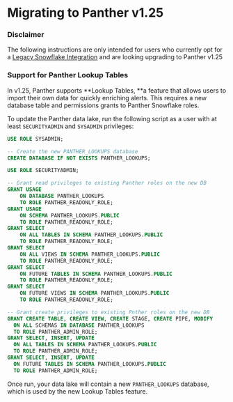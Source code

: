 # Migrating to Panther v1.25

### Disclaimer

The following instructions are only intended for users who currently opt for a [Legacy Snowflake Integration](./#legacy-snowflake-configuration-deprecated) and are looking upgrading to Panther v1.25

### Support for Panther Lookup Tables

In v1.25, Panther supports **Lookup Tables, **a feature that allows users to import their own data for quickly enriching alerts. This requires a new database table and permissions grants to Panther Snowflake roles.

To update the Panther data lake, run the following script as a user with at least `SECURITYADMIN` and `SYSADMIN` privileges:

```sql
USE ROLE SYSADMIN;

-- Create the new PANTHER_LOOKUPS database
CREATE DATABASE IF NOT EXISTS PANTHER_LOOKUPS;

USE ROLE SECURITYADMIN;

-- Grant read privileges to existing Panther roles on the new DB
GRANT USAGE 
	ON DATABASE PANTHER_LOOKUPS 
	TO ROLE PANTHER_READONLY_ROLE;
GRANT USAGE 
	ON SCHEMA PANTHER_LOOKUPS.PUBLIC 
	TO ROLE PANTHER_READONLY_ROLE;
GRANT SELECT 
	ON ALL TABLES IN SCHEMA PANTHER_LOOKUPS.PUBLIC 
	TO ROLE PANTHER_READONLY_ROLE;
GRANT SELECT 
	ON ALL VIEWS IN SCHEMA PANTHER_LOOKUPS.PUBLIC 
	TO ROLE PANTHER_READONLY_ROLE;
GRANT SELECT 
	ON FUTURE TABLES IN SCHEMA PANTHER_LOOKUPS.PUBLIC 
	TO ROLE PANTHER_READONLY_ROLE;
GRANT SELECT 
	ON FUTURE VIEWS IN SCHEMA PANTHER_LOOKUPS.PUBLIC 
	TO ROLE PANTHER_READONLY_ROLE;

-- Grant create privileges to existing Pnther roles on the new DB
GRANT CREATE TABLE, CREATE VIEW, CREATE STAGE, CREATE PIPE, MODIFY 
  ON ALL SCHEMAS IN DATABASE PANTHER_LOOKUPS 
  TO ROLE PANTHER_ADMIN_ROLE;
GRANT SELECT, INSERT, UPDATE 
  ON ALL TABLES IN SCHEMA PANTHER_LOOKUPS.PUBLIC 
  TO ROLE PANTHER_ADMIN_ROLE;
GRANT SELECT, INSERT, UPDATE 
  ON FUTURE TABLES IN SCHEMA PANTHER_LOOKUPS.PUBLIC 
  TO ROLE PANTHER_ADMIN_ROLE;
```

Once run, your data lake will contain a new `PANTHER_LOOKUPS` database, which is used by the new Lookup Tables feature.
